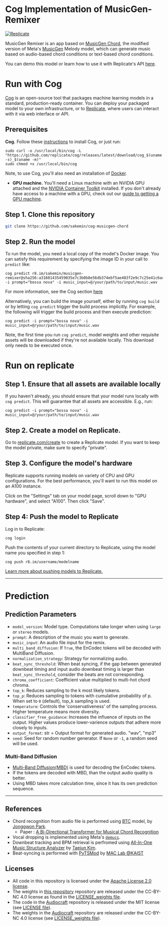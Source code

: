 # Cog Implementation of MusicGen-Remixer
[![Replicate](https://replicate.com/sakemin/musicgen-chord/badge)](https://replicate.com/sakemin/musicgen-remixer) 

MusicGen Remixer is an app based on [MusicGen Chord](https://github.com/sakemin/cog-musicgen-chord), the modified version of Meta's [MusicGen](https://github.com/facebookresearch/audiocraft) Melody model, which can generate music based on audio-based chord conditions or text-based chord conditions.

You can demo this model or learn how to use it with Replicate's API [here](https://replicate.com/sakemin/musicgen-remixer). 

# Run with Cog

[Cog](https://github.com/replicate/cog) is an open-source tool that packages machine learning models in a standard, production-ready container. 
You can deploy your packaged model to your own infrastructure, or to [Replicate](https://replicate.com/), where users can interact with it via web interface or API.

## Prerequisites 

**Cog.** Follow these [instructions](https://github.com/replicate/cog#install) to install Cog, or just run: 

```
sudo curl -o /usr/local/bin/cog -L "https://github.com/replicate/cog/releases/latest/download/cog_$(uname -s)_$(uname -m)"
sudo chmod +x /usr/local/bin/cog
```

Note, to use Cog, you'll also need an installation of [Docker](https://docs.docker.com/get-docker/).

* **GPU machine.** You'll need a Linux machine with an NVIDIA GPU attached and the [NVIDIA Container Toolkit](https://docs.nvidia.com/datacenter/cloud-native/container-toolkit/install-guide.html#docker) installed. If you don't already have access to a machine with a GPU, check out our [guide to getting a 
GPU machine](https://replicate.com/docs/guides/get-a-gpu-machine).

## Step 1. Clone this repository

```sh
git clone https://github.com/sakemin/cog-musicgen-chord
```

## Step 2. Run the model

To run the model, you need a local copy of the model's Docker image. You can satisfy this requirement by specifying the image ID in your call to `predict` like:

```
cog predict r8.im/sakemin/musicgen-remixer@sha256:a31601435459035e7c3b0b8e56db374ebf5ae483f2e9c7c25e41c6ac3761fe52 -i prompt="bossa nova" -i music_input=@/your/path/to/input/music.wav
```

For more information, see the Cog section [here](https://replicate.com/sakemin/musicgen-remixer/api#run)

Alternatively, you can build the image yourself, either by running `cog build` or by letting `cog predict` trigger the build process implicitly. For example, the following will trigger the build process and then execute prediction: 

```
cog predict -i prompt="bossa nova" -i music_input=@/your/path/to/input/music.wav
```

Note, the first time you run `cog predict`, model weights and other requisite assets will be downloaded if they're not available locally. This download only needs to be executed once.

# Run on replicate

## Step 1. Ensure that all assets are available locally

If you haven't already, you should ensure that your model runs locally with `cog predict`. This will guarantee that all assets are accessible. E.g., run: 

```
cog predict -i prompt="bossa nova" -i music_input=@/your/path/to/input/music.wav
```

## Step 2. Create a model on Replicate.

Go to [replicate.com/create](https://replicate.com/create) to create a Replicate model. If you want to keep the model private, make sure to specify "private".

## Step 3. Configure the model's hardware

Replicate supports running models on variety of CPU and GPU configurations. For the best performance, you'll want to run this model on an A100 instance.

Click on the "Settings" tab on your model page, scroll down to "GPU hardware", and select "A100". Then click "Save".

## Step 4: Push the model to Replicate


Log in to Replicate:

```
cog login
```

Push the contents of your current directory to Replicate, using the model name you specified in step 1:

```
cog push r8.im/username/modelname
```
[Learn more about pushing models to Replicate.](https://replicate.com/docs/guides/push-a-model)

---
# Prediction
## Prediction Parameters
- `model_version`: Model type. Computations take longer when using `large` or `stereo` models.
- `prompt`: A description of the music you want to generate.
- `music_input`: An audio file input for the remix.
- `multi_band_diffusion`: If `True`, the EnCodec tokens will be decoded with MultiBand Diffusion.
- `normalization_strategy`: Strategy for normalizing audio.
- `beat_sync_threshold`: When beat syncing, if the gap between generated downbeat timing and input audio downbeat timing is larger than `beat_sync_threshold`, consider the beats are not corresponding.
- `chroma_coefficient`: Coefficient value multiplied to multi-hot chord chroma.
- `top_k`: Reduces sampling to the k most likely tokens.
- `top_p`: Reduces sampling to tokens with cumulative probability of p. When set to  `0` (default), top_k sampling is used.
- `temperature`: Controls the 'conservativeness' of the sampling process. Higher temperature means more diversity.
- `classifier_free_guidance`: Increases the influence of inputs on the output. Higher values produce lower-varience outputs that adhere more closely to inputs.
- `output_format`: str = Output format for generated audio. "wav", "mp3"
- `seed`: Seed for random number generator. If `None` or `-1`, a random seed will be used.
  
### Multi-Band Diffusion
- [Multi-Band Diffusion(MBD)](https://github.com/facebookresearch/audiocraft/blob/main/docs/MBD.md) is used for decoding the EnCodec tokens.
- If the tokens are decoded with MBD, than the output audio quality is better.
- Using MBD takes more calculation time, since it has its own prediction sequence.
---
## References
- Chord recognition from audio file is performed using [BTC](https://github.com/jayg996/BTC-ISMIR19) model, by [Jonggwon Park](https://github.com/jayg996).
	-  Paper : [A Bi-Directional Transformer for Musical Chord Recognition](https://arxiv.org/abs/1907.02698)
- Vocal dropping is implemented using Meta's [`demucs`](https://github.com/facebookresearch/demucs).
- Downbeat tracking and BPM retrieval is perfromed using [All-In-One Music Structure Analyzer](https://github.com/mir-aidj/all-in-one#all-in-one-music-structure-analyzer) by [Taejun Kim](https://github.com/mir-aidj).
- Beat-syncing is performed with [PyTSMod](https://github.com/KAIST-MACLab/PyTSMod) by [MAC Lab @KAIST](https://github.com/KAIST-MACLab)
## Licenses
- All code in this repository is licensed under the [Apache License 2.0 license](https://github.com/sakemin/cog-musicgen-remixer/blob/master/LICENSE).
- The weights in [this repository](https://github.com/sakemin/cog-musicgen-remixer) repository are released under the CC-BY-NC 4.0 license as found in the [LICENSE_weights file](https://github.com/sakemin/cog-musicgen-remixer/blob/master/LICENSE_weights).
- The code in the [Audiocraft](https://github.com/facebookresearch/audiocraft) repository is released under the MIT license (see [LICENSE file](https://github.com/facebookresearch/audiocraft/blob/main/LICENSE)).
- The weights in the [Audiocraft](https://github.com/facebookresearch/audiocraft) repository are released under the CC-BY-NC 4.0 license (see [LICENSE_weights file](https://github.com/facebookresearch/audiocraft/blob/main/LICENSE_weights)).
